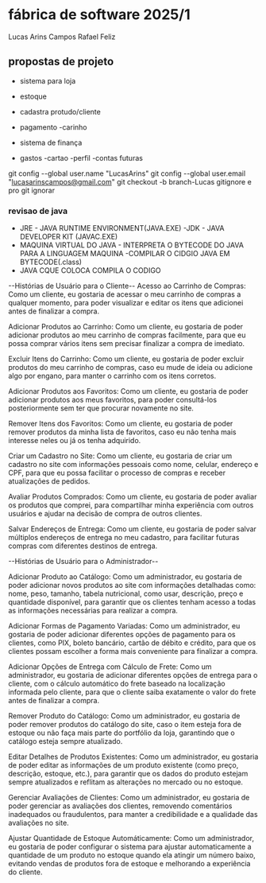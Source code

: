 # fábrica de software 2025/1

Lucas Arins Campos
Rafael Feliz
## propostas de projeto 
 -  sistema para loja 
 - estoque
 - cadastra protudo/cliente
 - pagamento 
 -carinho
 
 - sistema de finança 
  - gastos
  -cartao
  -perfil
  -contas futuras
  
git config --global user.name "LucasArins"
git config --global user.email "lucasarinscampos@gmail.com"
git checkout -b branch-Lucas
gitignore e pro git ignorar 
### revisao de java
- JRE - JAVA RUNTIME ENVIRONMENT(JAVA.EXE)
-JDK -  JAVA DEVELOPER KIT (JAVAC.EXE)
- MAQUINA VIRTUAL  DO JAVA - INTERPRETA O BYTECODE DO JAVA PARA A LINGUAGEM MAQUINA 
-COMPILAR O CIDGIO JAVA EM BYTECODE(.class)
- JAVA CQUE COLOCA COMPILA O CODIGO 

--Histórias de Usuário para o Cliente-- Acesso ao Carrinho de Compras: Como um cliente, eu gostaria de acessar o meu carrinho de compras a qualquer momento, para poder visualizar e editar os itens que adicionei antes de finalizar a compra.

Adicionar Produtos ao Carrinho: Como um cliente, eu gostaria de poder adicionar produtos ao meu carrinho de compras facilmente, para que eu possa comprar vários itens sem precisar finalizar a compra de imediato.

Excluir Itens do Carrinho: Como um cliente, eu gostaria de poder excluir produtos do meu carrinho de compras, caso eu mude de ideia ou adicione algo por engano, para manter o carrinho com os itens corretos.

Adicionar Produtos aos Favoritos: Como um cliente, eu gostaria de poder adicionar produtos aos meus favoritos, para poder consultá-los posteriormente sem ter que procurar novamente no site.

Remover Itens dos Favoritos: Como um cliente, eu gostaria de poder remover produtos da minha lista de favoritos, caso eu não tenha mais interesse neles ou já os tenha adquirido.

Criar um Cadastro no Site: Como um cliente, eu gostaria de criar um cadastro no site com informações pessoais como nome, celular, endereço e CPF, para que eu possa facilitar o processo de compras e receber atualizações de pedidos.

Avaliar Produtos Comprados: Como um cliente, eu gostaria de poder avaliar os produtos que comprei, para compartilhar minha experiência com outros usuários e ajudar na decisão de compra de outros clientes.

Salvar Endereços de Entrega: Como um cliente, eu gostaria de poder salvar múltiplos endereços de entrega no meu cadastro, para facilitar futuras compras com diferentes destinos de entrega.

--Histórias de Usuário para o Administrador--

Adicionar Produto ao Catálogo: Como um administrador, eu gostaria de poder adicionar novos produtos ao site com informações detalhadas como: nome, peso, tamanho, tabela nutricional, como usar, descrição, preço e quantidade disponível, para garantir que os clientes tenham acesso a todas as informações necessárias para realizar a compra.

Adicionar Formas de Pagamento Variadas: Como um administrador, eu gostaria de poder adicionar diferentes opções de pagamento para os clientes, como PIX, boleto bancário, cartão de débito e crédito, para que os clientes possam escolher a forma mais conveniente para finalizar a compra.

Adicionar Opções de Entrega com Cálculo de Frete: Como um administrador, eu gostaria de adicionar diferentes opções de entrega para o cliente, com o cálculo automático do frete baseado na localização informada pelo cliente, para que o cliente saiba exatamente o valor do frete antes de finalizar a compra.

Remover Produto do Catálogo: Como um administrador, eu gostaria de poder remover produtos do catálogo do site, caso o item esteja fora de estoque ou não faça mais parte do portfólio da loja, garantindo que o catálogo esteja sempre atualizado.

Editar Detalhes de Produtos Existentes: Como um administrador, eu gostaria de poder editar as informações de um produto existente (como preço, descrição, estoque, etc.), para garantir que os dados do produto estejam sempre atualizados e reflitam as alterações no mercado ou no estoque.

Gerenciar Avaliações de Clientes: Como um administrador, eu gostaria de poder gerenciar as avaliações dos clientes, removendo comentários inadequados ou fraudulentos, para manter a credibilidade e a qualidade das avaliações no site.

Ajustar Quantidade de Estoque Automáticamente: Como um administrador, eu gostaria de poder configurar o sistema para ajustar automaticamente a quantidade de um produto no estoque quando ela atingir um número baixo, evitando vendas de produtos fora de estoque e melhorando a experiência do cliente.